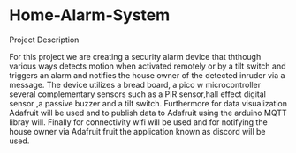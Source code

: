 # Home-Alarm-System
Project Description

For this project we are creating a security alarm device that ththough various ways detects motion when activated remotely or by a tilt switch and triggers an alarm and notifies the house owner of the detected inruder via a message. The device utilizes a bread board, a pico w microcontroller several complementary sensors such as a PIR sensor,hall effect digital sensor ,a passive buzzer and a tilt switch. Furthermore for data visualization Adafruit will be used  and to publish data to Adafruit using the arduino MQTT libray will. Finally for connectivity wifi will be used and for notifying the house owner via Adafruit fruit the application known as discord will be used.
